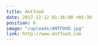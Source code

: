 ```yaml
---
title: Antfood
date: 2017-12-12 01:36:00 +05:30
position: 6
image: "/uploads/ANTFOOD.jpg"
link: http://www.antfood.com
---
```



